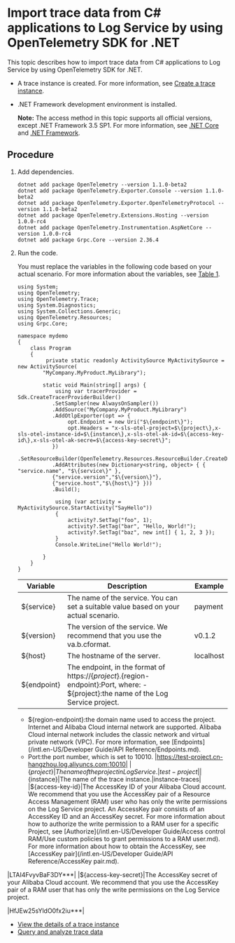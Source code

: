 # Import trace data from C\# applications to Log Service by using OpenTelemetry SDK for .NET

This topic describes how to import trace data from C\# applications to Log Service by using OpenTelemetry SDK for .NET.

-   A trace instance is created. For more information, see [Create a trace instance]().
-   .NET Framework development environment is installed.

    **Note:** The access method in this topic supports all official versions, except .NET Framework 3.5 SP1. For more information, see [.NET Core](https://dotnet.microsoft.com/download/dotnet-core) and [.NET Framework](https://dotnet.microsoft.com/download/dotnet-framework).


## Procedure

1.  Add dependencies.

    ```
    dotnet add package OpenTelemetry --version 1.1.0-beta2
    dotnet add package OpenTelemetry.Exporter.Console --version 1.1.0-beta2
    dotnet add package OpenTelemetry.Exporter.OpenTelemetryProtocol --version 1.1.0-beta2
    dotnet add package OpenTelemetry.Extensions.Hosting --version 1.0.0-rc4
    dotnet add package OpenTelemetry.Instrumentation.AspNetCore --version 1.0.0-rc4
    dotnet add package Grpc.Core --version 2.36.4
    ```

2.  Run the code.

    You must replace the variables in the following code based on your actual scenario. For more information about the variables, see [Table 1](#table_h57_p2p_lra).

    ```
    using System;
    using OpenTelemetry;
    using OpenTelemetry.Trace;
    using System.Diagnostics;
    using System.Collections.Generic;
    using OpenTelemetry.Resources;
    using Grpc.Core;
    
    namespace mydemo
    {
        class Program
        {
             private static readonly ActivitySource MyActivitySource = new ActivitySource(
            "MyCompany.MyProduct.MyLibrary");
    
            static void Main(string[] args) {
                using var tracerProvider = Sdk.CreateTracerProviderBuilder()
               .SetSampler(new AlwaysOnSampler())
               .AddSource("MyCompany.MyProduct.MyLibrary")
               .AddOtlpExporter(opt => {
                    opt.Endpoint = new Uri("$\{endpoint\}");
                    opt.Headers = "x-sls-otel-project=$\{project\},x-sls-otel-instance-id=$\{instance\},x-sls-otel-ak-id=$\{access-key-id\},x-sls-otel-ak-secre=$\{access-key-secret\}";
               })
                .SetResourceBuilder(OpenTelemetry.Resources.ResourceBuilder.CreateDefault()
               .AddAttributes(new Dictionary<string, object> { { "service.name", "$\{service\}" },
               {"service.version","$\{version\}"},
               {"service.host","$\{host\}"} }))
               .Build();
    
                using (var activity = MyActivitySource.StartActivity("SayHello"))
                {
                    activity?.SetTag("foo", 1);
                    activity?.SetTag("bar", "Hello, World!");
                    activity?.SetTag("baz", new int[] { 1, 2, 3 });
                }
                Console.WriteLine("Hello World!");
    
            } 
        }
    }
    ```

    |Variable|Description|Example|
    |--------|-----------|-------|
    |$\{service\}|The name of the service. You can set a suitable value based on your actual scenario.|payment|
    |$\{version\}|The version of the service. We recommend that you use the va.b.cformat.|v0.1.2|
    |$\{host\}|The hostname of the server.|localhost|
    |$\{endpoint\}|The endpoint, in the format of https://$\{project\}.$\{region-endpoint\}:Port, where:    -   $\{project\}:the name of the Log Service project.
    -   $\{region-endpoint\}:the domain name used to access the project. Internet and Alibaba Cloud internal network are supported. Alibaba Cloud internal network includes the classic network and virtual private network \(VPC\). For more information, see [Endpoints](/intl.en-US/Developer Guide/API Reference/Endpoints.md).
    -   Port:the port number, which is set to 10010.
|https://test-project.cn-hangzhou.log.aliyuncs.com:10010|
    |$\{project\}|The name of the project in Log Service.|test-project|
    |$\{instance\}|The name of the trace instance.|instance-traces|
    |$\{access-key-id\}|The AccessKey ID of your Alibaba Cloud account. We recommend that you use the AccessKey pair of a Resource Access Management \(RAM\) user who has only the write permissions on the Log Service project. An AccessKey pair consists of an AccessKey ID and an AccessKey secret. For more information about how to authorize the write permission to a RAM user for a specific Project, see [Authorize](/intl.en-US/Developer Guide/Access control RAM/Use custom policies to grant permissions to a RAM user.md). For more information about how to obtain the AccessKey, see [AccessKey pair](/intl.en-US/Developer Guide/API Reference/AccessKey pair.md).

|LTAI4FvyvBaF3DY\*\*\*|
    |$\{access-key-secret\}|The AccessKey secret of your Alibaba Cloud account. We recommend that you use the AccessKey pair of a RAM user that has only the write permissions on the Log Service project.

|HfJEw25sYldO0fx2iu\*\*\*|


-   [View the details of a trace instance]()
-   [Query and analyze trace data]()

